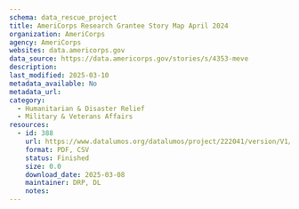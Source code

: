 ```yaml
---
schema: data_rescue_project 
title: AmeriCorps Research Grantee Story Map April 2024
organization: AmeriCorps
agency: AmeriCorps
websites: data.americorps.gov
data_source: https://data.americorps.gov/stories/s/4353-meve
description: 
last_modified: 2025-03-10
metadata_available: No
metadata_url: 
category:
  - Humanitarian & Disaster Relief 
  - Military & Veterans Affairs 
resources:
  - id: 388
    url: https://www.datalumos.org/datalumos/project/222041/version/V1/view
    format: PDF, CSV
    status: Finished
    size: 0.0
    download_date: 2025-03-08
    maintainer: DRP, DL
    notes: 
---
```

